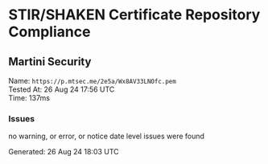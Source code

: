 # STIR/SHAKEN Certificate Repository Compliance

## Martini Security

Name: `https://p.mtsec.me/2e5a/Wx8AV33LNOfc.pem`\
Tested At: 26 Aug 24 17:56 UTC\
Time: 137ms

### Issues

no warning, or error, or notice date level issues were found

Generated: 26 Aug 24 18:03 UTC